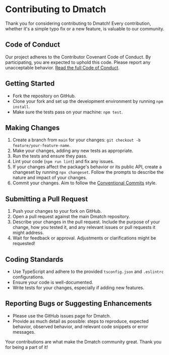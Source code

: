 # Contributing to Dmatch

Thank you for considering contributing to Dmatch! Every contribution, whether it's a simple typo fix or a new feature, is valuable to our community.

## Code of Conduct

Our project adheres to the Contributor Covenant Code of Conduct. By participating, you are expected to uphold this code. Please report any unacceptable behavior. [Read the full Code of Conduct](https://www.contributor-covenant.org/version/2/0/code_of_conduct/).

## Getting Started

-   Fork the repository on GitHub.
-   Clone your fork and set up the development environment by running `npm install`.
-   Make sure the tests pass on your machine: `npm test`.

## Making Changes

1. Create a branch from `main` for your changes: `git checkout -b feature/your-feature-name`.
2. Make your changes, adding any new tests as appropriate.
3. Run the tests and ensure they pass.
4. Lint your code (`npm run lint`) and fix any issues.
5. If your changes affect the package's behavior or its public API, create a changeset by running `npx changeset`. Follow the prompts to describe the nature and impact of your changes.
6. Commit your changes. Aim to follow the [Conventional Commits](https://www.conventionalcommits.org/) style.

## Submitting a Pull Request

1. Push your changes to your fork on GitHub.
2. Open a pull request against the main Dmatch repository.
3. Describe your changes in the pull request. Include the purpose of your change, how you tested it, and any relevant issues or pull requests it might address.
4. Wait for feedback or approval. Adjustments or clarifications might be requested!

## Coding Standards

-   Use TypeScript and adhere to the provided `tsconfig.json` and `.eslintrc` configurations.
-   Ensure your code is well-documented.
-   Write tests for your changes, especially if adding new features.

## Reporting Bugs or Suggesting Enhancements

-   Please use the GitHub issues page for Dmatch.
-   Provide as much detail as possible: steps to reproduce, expected behavior, observed behavior, and relevant code snippets or error messages.

Your contributions are what make the Dmatch community great. Thank you for being a part of it!
